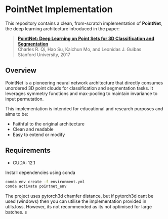 # PointNet Implementation

This repository contains a clean, from-scratch implementation of **PointNet**, the deep learning architecture introduced in the paper:

> [**PointNet: Deep Learning on Point Sets for 3D Classification and Segmentation**](https://arxiv.org/abs/1612.00593)  
> Charles R. Qi, Hao Su, Kaichun Mo, and Leonidas J. Guibas  
> Stanford University, 2017

## Overview

PointNet is a pioneering neural network architecture that directly consumes unordered 3D point clouds for classification and segmentation tasks. It leverages symmetry functions and max-pooling to maintain invariance to input permutation.

This implementation is intended for educational and research purposes and aims to be:

- Faithful to the original architecture  
- Clean and readable  
- Easy to extend or modify  

## Requirements

- CUDA: 12.1


Install dependencies using conda

```bash
conda env create -f environment.yml
conda activate pointnet_env
```

The project uses pytorch3d chamfer distance, but if pytorch3d cant be used (windows) then you can utilise the implementation provided in utils.loss. However, its not recommended as its not optimised for large batches. s
